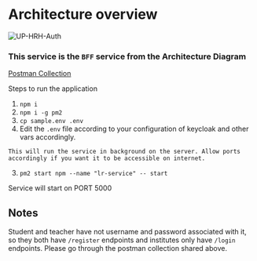 # Architecture overview
![UP-HRH-Auth](https://user-images.githubusercontent.com/30565750/210239617-c51801e5-73d4-49b9-a473-2426bd2b5d82.jpg)

### This service is the `BFF` service from the Architecture Diagram

[Postman Collection](https://api.postman.com/collections/17248210-81d16297-21ec-4100-96c2-a8375d30230f?access_key=PMAT-01GR22Q4K663YDVJ19N84NY2QA)

Steps to run the application

1. `npm i`
2. `npm i -g pm2`
3. `cp sample.env .env`
4. Edit the `.env` file according to your configuration of keycloak and other vars accordingly.
```
This will run the service in background on the server. Allow ports accordingly if you want it to be accessible on internet.
```
3. `pm2 start npm --name "lr-service" -- start`

Service will start on PORT 5000

Notes
------

Student and teacher have not username and password associated with it, so they both have `/register` endpoints and institutes only have `/login` endpoints. Please go through the postman collection shared above. 
